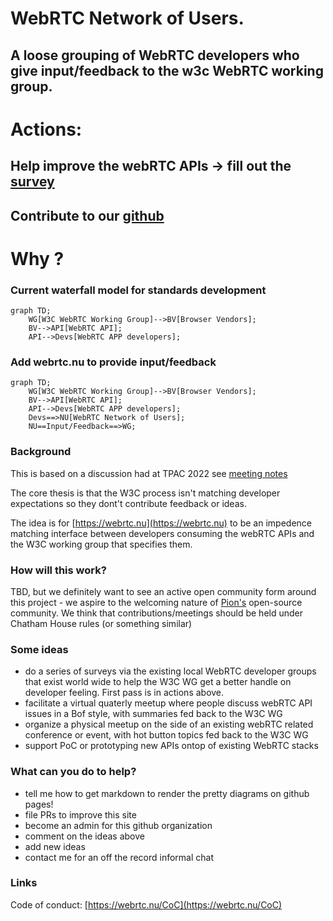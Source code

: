 # WebRTC Network of Users.
## A loose grouping of WebRTC developers who give input/feedback to the w3c WebRTC working group.

# Actions:

## Help improve the webRTC APIs -> fill out the [survey](https://forms.gle/TAyvds2vorWAJHdP6)
## Contribute to our [github](https://github.com/webrtc-nu/www)

# Why ?
### Current waterfall model for standards development
```mermaid
graph TD;
    WG[W3C WebRTC Working Group]-->BV[Browser Vendors];
    BV-->API[WebRTC API];
    API-->Devs[WebRTC APP developers];

```
### Add webrtc.nu to provide input/feedback
```mermaid
graph TD;
    WG[W3C WebRTC Working Group]-->BV[Browser Vendors];
    BV-->API[WebRTC API];
    API-->Devs[WebRTC APP developers];
    Devs==>NU[WebRTC Network of Users];
    NU==Input/Feedback==>WG;
```

### Background
This is based on a discussion had at TPAC 2022
see [meeting notes](https://www.w3.org/2022/09/12-webrtc-minutes.html#t04)

The core thesis is that the W3C process isn't matching developer expectations so they dont't contribute
feedback or ideas.

The idea is for [https://webrtc.nu](https://webrtc.nu) to be an impedence matching interface between developers consuming the webRTC APIs and the W3C working group that specifies them.

### How will this work?
TBD, but we definitely want to see an active open community form around this project - we aspire to the welcoming nature of [Pion's](https://pion.ly) open-source community.
We think that contributions/meetings should be held under Chatham House rules (or something similar)

### Some ideas
- do a series of surveys via the existing local WebRTC developer groups that exist world wide to help the W3C WG get a better handle on developer feeling.
  First pass is in actions above.
- facilitate a virtual quaterly meetup where people discuss webRTC API issues in a Bof style, with summaries fed back to the W3C WG
- organize a physical meetup on the side of an existing webRTC related conference or event, with hot button topics fed back to the W3C WG
- support PoC or prototyping new APIs ontop of existing WebRTC stacks

### What can you do to help?
- tell me how to get markdown to render the pretty diagrams on github pages!
- file PRs to improve this site
- become an admin for this github organization
- comment on the ideas above
- add new ideas
- contact me for an off the record informal chat

### Links
Code of conduct: [https://webrtc.nu/CoC](https://webrtc.nu/CoC)

<!-- code to render the diagrams above on the client side please retain or replace with something better --->
<script src="https://cdnjs.cloudflare.com/ajax/libs/mermaid/8.0.0/mermaid.min.js"></script>
<script>
const config = {
    startOnLoad:true,
    theme: 'forest',
    flowchart: {
        useMaxWidth:false,
        htmlLabels:true
        }
};
mermaid.initialize(config);
window.mermaid.init(undefined, document.querySelectorAll('.language-mermaid'));
</script>


